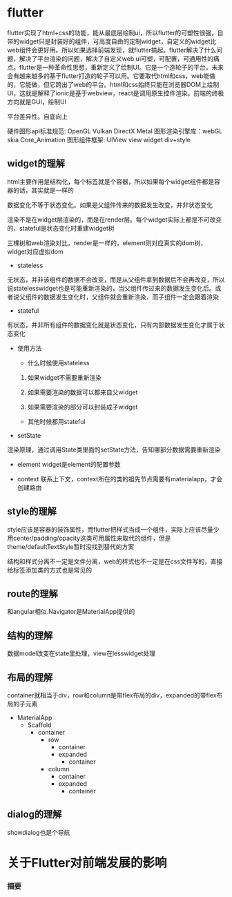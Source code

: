 # flutter

flutter实现了html+css的功能，能从最底层绘制ui，所以flutter的可塑性很强，自带的widget只是封装好的组件，可高度自由的定制widget，自定义的widget比web组件会更好用。所以如果选择前端发现，就flutter搞起。flutter解决了什么问题，解决了平台渲染的问题，解决了自定义web ui可塑，可配置，可通用性的痛点。flutter是一种革命性思想，重新定义了绘制UI。它是一个造轮子的平台，未来会有越来越多的基于flutter打造的轮子可以用。它要取代html和css，web能做的，它能做，但它跨出了web的平台。html和css始终只能在浏览器DOM上绘制UI，这就是解释了ionic是基于webview，react是调用原生控件渲染。前端的终极方向就是GUI，绘制UI

平台差异性。自底向上

硬件图形api标准规范: OpenGL Vulkan DirectX Metal
图形渲染引擎库：webGL skia Core_Animation
图形组件框架: UIView view widget div+style

## widget的理解

html主要作用是结构化，每个标签就是个容器，所以如果每个widget组件都是容器的话，其实就是一样的

数据变化不等于状态变化。如果是父组件传来的数据发生改变，并非状态变化

渲染不是在widget层渲染的，而是在render层。每个widget实际上都是不可改变的，stateful是状态变化时重建widget树

三棵树和web渲染对比，render是一样的，element则对应真实的dom树，widget对应虚拟dom

* stateless

无状态，并非该组件的数据不会改变，而是从父组件拿到数据后不会再改变，所以说statelesswidget也是可能重新渲染的，当父组件传过来的数据发生变化后。或者说父组件的数据发生变化时，父组件就会重新渲染，而子组件一定会跟着渲染

* stateful

有状态，并非所有组件的数据变化就是状态变化，只有内部数据发生变化才属于状态变化

* 使用方法

  * 什么时候使用stateless

  1. 如果widget不需要重新渲染

  2. 如果需要渲染的数据可以都来自父widget

  3. 如果需要渲染的部分可以封装成子widget

  * 其他时候都用stateful

* setState

渲染原理，通过调用State类里面的setState方法，告知哪部分数据需要重新渲染

* element
widget是element的配置参数

* context
联系上下文，context所在的类的祖先节点需要有materialapp，才会创建路由

## style的理解

style应该是容器的装饰属性，而flutter把样式当成一个组件，实际上应该尽量少用center/padding/opacity这类可用属性来取代的组件，但是theme/defaultTextStyle暂时没找到替代的方案

结构和样式分离不一定是文件分离，web的样式也不一定是在css文件写的，直接给标签添加类的方式也是常见的

## route的理解

和angular相似.Navigator是MaterialApp提供的

## 结构的理解

数据model改变在state里处理，view在lesswidget处理

## 布局的理解

container就相当于div，row和column是带flex布局的div，expanded的带flex布局的子元素

* MaterialApp
  * Scaffold
    * container
      * row
        * container
        * expanded
          * container
      * column
        * container
        * expanded
          * container
          
## dialog的理解

showdialog也是个导航


# 关于Flutter对前端发展的影响

### 摘要

